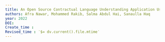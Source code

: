 ```yaml
---
title: An Open Source Contractual Language Understanding Application Using Machine Learning
authors: Afra Nawar, Mohammed Rakib, Salma Abdul Hai, Sanaulla Haq
year: 2022
DOI: 
Create_time :  
Revised_time : ‵$= dv.current().file.mtime‵
---
```


